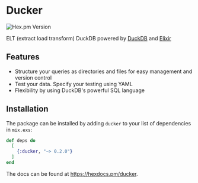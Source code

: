 # Ducker

![Hex.pm Version](https://img.shields.io/hexpm/v/ducker?style=for-the-badge&link=https%3A%2F%2Fhexdocs.pm%2Fducker)

ELT (extract load transform) DuckDB powered by [DuckDB](https://duckdb.org/) and [Elixir](https://elixir-lang.org/)

## Features

- Structure your queries as directories and files for easy management and version control
- Test your data. Specify your testing using YAML
- Flexibility by using DuckDB's powerful SQL language

## Installation

The package can be installed by adding `ducker` to your list of dependencies in `mix.exs`:

```elixir
def deps do
  [
    {:ducker, "~> 0.2.0"}
  ]
end
```

The docs can be found at <https://hexdocs.pm/ducker>.
